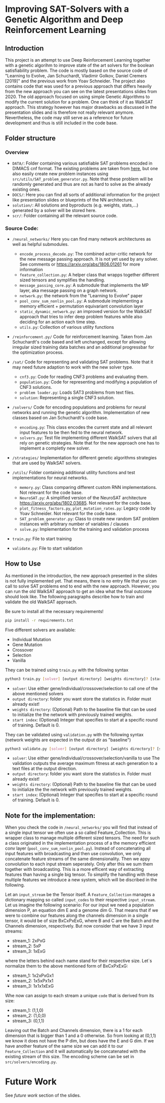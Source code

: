 # Improving SAT-Solvers with a Genetic Algorithm and Deep Reinforcement Learning


## Introduction
This project is an attempt to use Deep Reinforcement Learning together with a genetic algorihm to improve state of the art solvers for the boolean satisfiability problem.
The code is mostly based on the source code of "Learning to Evolve, Jan Schuchardt, Vladimir Golkov, Daniel Cremers [2019]" and the previous work from Yoav Schneider.
The project also contains code that was used for a previous approach that differs heavily from the new approach you can see on the latest presentations slides from 2020. 
The old approach focused on using simple Genetic Algorithms to modify the current solution for a problem. One can think of it as WalkSAT approach. This strategy however has major drawbacks as discussed in the presentation slides and is therefore not really relevant anymore.
Nevertheless, the code may still serve as a reference for future development and thus is still included in the code base.

## Folder structure
### Overview

- `DATA/`:
    Folder containing various satisfiable SAT problems encoded in DIMACS cnf format. The existing problems are taken from [here](https://www.cs.ubc.ca/~hoos/SATLIB/benchm.html), but one also easily create new problem instances using `src/utils/SAT_problem_generator.py`. Note that these problem will be randomly generated and thus are not as hard to solve as the already existing ones.
- `DOCS/`:
    Here you can find all sorts of additional information for the project like presentation slides or blueprints  of the NN architecture.
- `solution/`:
    All solutions and byproducts (e.g. weights, stats,...) generated by a solver will be stored here.
- `scr/`:
    Folder containing all the relevant source code.

### Source Code:


- `/neural_networks/`
    Here you can find many network architectures as well as helpful submodules.
    - `encode_process_decode.py`: The combined actor-critic network for the new message passing approach. It is not yet used by any solver. See comments or https://arxiv.org/abs/1806.01261 for more information
    - `feature_collection.py`: A helper class that wrapps together different sized tensors and symplifies the handling.
    - `message_passing_core.py`: A submodule that implements the MP layer, aka message passing on a graph network.
    - `network.py`: the network from the "Learning to Evolve" paper
    - `pool_conv_sum_nonlin_pool.py`: A submodule implementing a memory efficient + permutation equivariant convolution layer
    - `static_dynamic_network.py`: an improved version for the WalkSAT approach that tries to infer deep problem features while also deciding for an action each time step.
    - `utils.py`: Collection of various utility functions

- `/reinforcement.py/`
    Code for reinforcement learning. Taken from Jan Schuchardt's code based and left unchanged, except for allowing irregular sized training data batches and an additional progressbar for the optimization process.
- `/sat/`
    Code for representing and validating SAT problems. Note that it may need future adaption to work with the new solver type.
    - `cnf3.py`: Code for reading CNF3 problems and evaluating them.
    - `population.py`: Code for representing and modifying a population of CNF3 solutions.
    - `problem loader.py`: Loads SAT3 problems from text files.
    - `solution`: Representing a single CNF3 solution.
- `/solvers/`
    Code for encoding populations and problems for neural networks and running the genetic algorithm. Implementation of new classes based on Jan Schuchardt's code base.
    - `encoding.py`: This class encodes the current state and all relevant input features to be then fed to the neural network.
    - `solvers.py`: Test file implementing different WalkSAT solvers that all rely on genetic strategies. Note that for the new approach one has to implement a completly new solver.
- `/strategies/`
    Implementation for different genetic algorithms strategies that are used by WalkSAT solvers.
- `/utils/`
    Folder containing additional utility functions and test implementations for neural networks.
    - `memory.py`: Class comparing different custom RNN implementations. Not relevant for the code base.
    - `NeuroSAT.py`: A simplified version of the NeuroSAT architecture https://arxiv.org/abs/1802.03685. Not relevant for the code base.
    - `plot_fitness_factors.py`, `plot_mutation_rates.py`: Legacy code by Yoav Schneider. Not relevant for the code base.
    - `SAT_problem_generator.py`: Class to create new random SAT problem instances with arbitrary number of variables / clauses
    - `solve.py`: Implementation for the training and validation process
- `train.py`: File to start training
- `validate.py`: File to start validation

## How to Use

As mentioned in the introduction, the new approach presented in the slides is not fully implemented yet. That means, there is no entry file that you can call to solve SAT problems end to end with the new approach. However, you can run the old WalkSAT approach to get an idea what the final outcome should look like. The following paragraphs describe how to train and validate the old WalkSAT approach.

Be sure to install all the necessary requirements!
```sh
pip install -r requirements.txt
```

Five different solvers are available:
* Individual Mutation
* Gene Mutation
* Crossover
* Selection
* Vanilla

They can be trained using `train.py` with the following syntax
```sh
python3 train.py [solver] [output directory] [weights directory]? [start index]? 
```

- `solver`: Use either gene/individual/crossover/selection to call one of the above mentioned solvers
- `output directory`: folder you want store the statistics in. Folder must already exist!
- `weights directory`: (Optional) Path to the baseline file that can be used to initialize the the network with previously trained weights. 
- `start index`: (Optional) Integer that specifies to start at a specific round of training. Default is 0.

They can be validated using `validation.py` with the following syntax (network weights are expected in the output dir as "baseline")

```sh
python3 validate.py [solver] [output directory] [weights directory]? [start index]? 
```
- `solver`: Use either gene/individual/crossover/selection/vanilla to use 
The validation outputs the average maximum fitness at each generation to a text files at the output direction.
- `output directory`: folder you want store the statistics in. Folder must already exist!
- `weights directory`: (Optional) Path to the baseline file that can be used to initialize the the network with previously trained weights. 
- `start index`: (Optional) Integer that specifies to start at a specific round of training. Default is 0.

## Note for the implementation:
When you check the code in `/neural_networks/` you will find that instead of a single input tensor we often use a so called Feature_Collection. This is wrapper class to manage multiple different sized tensors. The need for such a class originated in the implementation process of a the memory efficient conv layer (`pool_conv_sum_nonlin_pool.py`). Instead of concatenating all input features with broadcasting and then use convolution, we only concatenate feature streams of the same dimensionality. Then we appy convolution to each input stream seperately. Only after this we sum them together with broadcasting. This is a more efficent way of extracting features than having a single big tensor. To simplify the handling with these multiple features we introduce a new system, which will be discribed in the following.

Let an `input_stream` be the Tensor itself. A `Feature_Collection` manages a dictionary mapping so called `input_codes` to their respective `input_stream`. Let us imagine the following scenario:
For our input we need a population dimension P, an equation dim E and a genome dim G. That means that if we were to combine our features along the channels dimension in a single tensor, it would be of size BxCxPxExG, where B and C are the Batch and the Channels dimension, respectively. But now consider that we have 3 input streams:
- stream_1: 2xPxG
- stream_2: 5xP
- stream_3: 1xExG

where the letters behind each name stand for their respective size. Let`s normalize them to the above mentioned form of BxCxPxExG:
- stream_1: 1x2xPxGx1
- stream_2: 1x5xPx1x1
- stream_3: 1x1x1xExG

Whe now can assign to each stream a unique `code` that is derived from its size:
- stream_1: (1,1,0)
- stream_2: (1,0,0)
- stream_3: (0,1,1)

Leaving out the Batch and Channels dimension, there is a 1 for each dimension that is bigger than 1 and a 0 otherwise. So from looking at (0,1,1) we know it does not have the P dim, but does have the E and G dim. If we have another feature of the same size we can add it to our `Feature_Collection` and it will automatically be concatenated with the existing stream of this size. The encoding scheme can be set in `src/solvers/encoding.py`.

# Future Work
See _future work_ section of the slides.